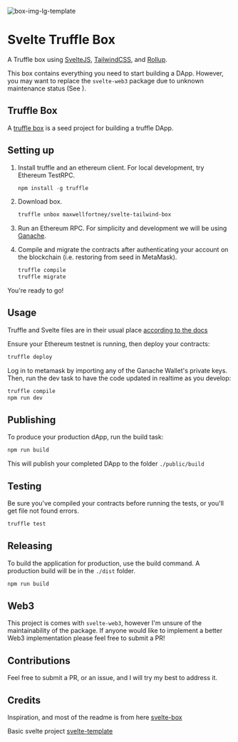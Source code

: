 ![box-img-lg-template](https://user-images.githubusercontent.com/218949/63261050-6ce11600-c27a-11e9-9355-1ee226b4497c.png)

# Svelte Truffle Box
A Truffle box using [SvelteJS](https://svelte.technology/), [TailwindCSS](https://tailwindcss.com/), and [Rollup](https://rollupjs.org/).

This box contains everything you need to start building a DApp. However, you may want to replace the `svelte-web3` package due to unknown maintenance status (See ).

## Truffle Box

A [truffle box](http://truffleframework.com/boxes/) is a seed project for building a truffle DApp.

## Setting up

1. Install truffle and an ethereum client. For local development, try Ethereum TestRPC.
    ```javascript
    npm install -g truffle
    ```

2. Download box.
    ```bash
    truffle unbox maxwellfortney/svelte-tailwind-box
    ```

4. Run an Ethereum RPC. For simplicity and development we will be using [Ganache](https://www.trufflesuite.com/ganache).

7. Compile and migrate the contracts after authenticating your account on the blockchain (i.e. restoring from seed in MetaMask).
    ```bash
    truffle compile
    truffle migrate
    ```

You're ready to go!

## Usage

Truffle and Svelte files are in their usual place [according to the docs](https://github.com/trufflesuite/truffle-init-default)

Ensure your Ethereum testnet is running, then deploy your contracts:

```bash
truffle deploy
```

Log in to metamask by importing any of the Ganache Wallet's private keys. Then, run the dev task to have the code updated in realtime as you develop:
```bash
truffle compile
npm run dev
```

## Publishing

To produce your production dApp, run the build task:
```bash
npm run build
```

This will publish your completed DApp to the folder `./public/build`

## Testing
Be sure you've compiled your contracts before running the tests, or you'll get file not found errors.

```bash
truffle test
```

## Releasing
To build the application for production, use the build command. A production build will be in the `./dist` folder.

```javascript
npm run build
```

## Web3
This project is comes with `svelte-web3`, however I'm unsure of the maintainability of the package. If anyone would like to implement a better Web3  implementation please feel free to submit a PR!

## Contributions

Feel free to submit a PR, or an issue, and I will try my best to address it. 

## Credits
Inspiration, and most of the readme is from here [svelte-box](https://github.com/antony/svelte-box)

Basic svelte project [svelte-template](https://github.com/sveltejs/template)

